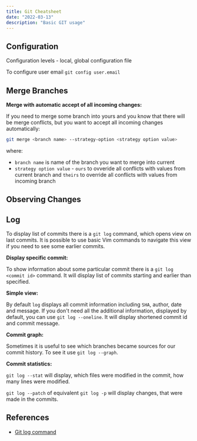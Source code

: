 ```yaml
---
title: Git Cheatsheet
date: "2022-03-13"
description: "Basic GIT usage"
---
```


## Configuration

Configuration levels - local, global
configuration file

<!-- To set up git TODO: -->

To configure user email `git config user.email `

## Merge Branches

**Merge with automatic accept of all incoming changes:**

If you need to merge some branch into yours and you know that there will be merge conflicts, but
you want to accept all incoming changes automatically:

```bash
git merge <branch name> --strategy-option <strategy option value>
```

where:

- `branch name` is name of the branch you want to merge into current
- `strategy option value` - `ours` to ovveride all conflicts with values from current branch and
  `theirs` to override all conflicts with values from incoming branch

## Observing Changes

## Log

To display list of commits there is a `git log` command, which opens view on last commits.
It is possible to use basic Vim commands to navigate this view if you need to see some earlier commits.

**Display specific commit:**

To show information about some particular commit there is a `git log <commit id>` command.
It will display list of commits starting and earlier than specified.

**Simple view:**

By default `log` displays all commit information including `SHA`, author, date and message.
If you don't need all the additional information, displayed by default, you can use `git log --oneline`.
It will display shortened commit id and commit message.

**Commit graph:**

Sometimes it is useful to see which branches became sources for our commit history. To see it use `git log --graph`.

**Commit statistics:**

`git log --stat` will display, which files were modified in the commit, how many lines were modified.

`git log --patch` of equivalent `git log -p` will display changes, that were made in the commits.



## References

- [Git log command](https://www.freecodecamp.org/news/git-log-command/)